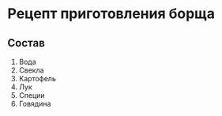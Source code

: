 # Рецепт приготовления борща

## Состав

1. Вода
2. Свекла
3. Картофель
4. Лук
5. Специи
6. Говядина
